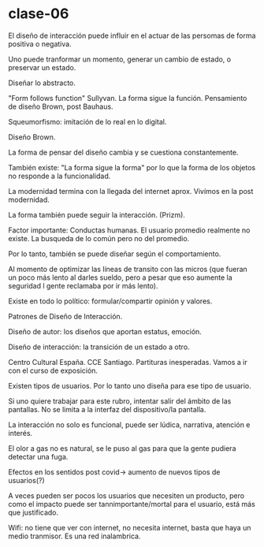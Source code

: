 # clase-06

El diseño de interacción puede influir en el actuar de las persomas de forma positiva o negativa.

Uno puede tranformar un momento, generar un cambio de estado, o preservar un estado.

Diseñar lo abstracto.

"Form follows function" Sullyvan. La forma sigue la función. Pensamiento de diseño Brown, post Bauhaus.

Squeumorfismo: imitación de lo real en lo digital.

Diseño Brown. 

La forma de pensar del diseño cambia y se cuestiona constantemente.

También existe: "La forma sigue la forma" por lo que la forma de los objetos no responde a la funcionalidad.

La modernidad termina con la llegada del internet aprox. Vivímos en la post modernidad.

La forma también puede seguir la interacción. (Prizm).

Factor importante: Conductas humanas. El usuario promedio realmente no existe. La busqueda de lo común pero no del promedio. 

Por lo tanto, también se puede diseñar según el comportamiento.

Al momento de optimizar las líneas de transito con las micros (que fueran un poco más lento al darles sueldo, pero a pesar que eso aumente la seguridad l gente reclamaba por ir más lento).

Existe en todo lo político: formular/compartir opinión y valores.

Patrones de Diseño de Interacción. 

Diseño de autor: los diseños que aportan estatus, emoción. 

Diseño de interacción: la transición de un estado a otro. 

Centro Cultural España. CCE Santiago. Partituras inesperadas. Vamos a ir con el curso de exposición.

Existen tipos de usuarios. Por lo tanto uno diseña para ese tipo de usuario.

Si uno quiere trabajar para este rubro, intentar salir del ámbito de las pantallas. No se limita a la interfaz del dispositivo/la pantalla.

La interacción no solo es funcional, puede ser lúdica, narrativa, atención e interés.

El olor a gas no es natural, se le puso al gas para que la gente pudiera detectar una fuga.

Efectos en los sentidos post covid-> aumento de nuevos tipos de usuarios(?)

A veces pueden ser pocos los usuarios que necesiten un producto, pero como el impacto puede ser tannimportante/mortal para el usuario, está más que justificado.

Wifi: no tiene que ver con internet, no necesita internet, basta que haya un medio tranmisor. Es una red inalambrica. 


